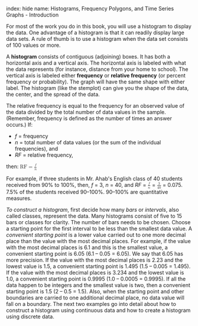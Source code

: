 index: hide
name: Histograms, Frequency Polygons, and Time Series Graphs - Introduction

For most of the work you do in this book, you will use a histogram to display the data. One advantage of a histogram is that it can readily display large data sets. A rule of thumb is to use a histogram when the data set consists of 100 values or more.

A  **histogram** consists of contiguous (adjoining) boxes. It has both a horizontal axis and a vertical axis. The horizontal axis is labeled with what the data represents (for instance, distance from your home to school). The vertical axis is labeled either  **frequency** or  **relative frequency** (or percent frequency or probability). The graph will have the same shape with either label. The histogram (like the stemplot) can give you the shape of the data, the center, and the spread of the data.

The relative frequency is equal to the frequency for an observed value of the data divided by the total number of data values in the sample. (Remember, frequency is defined as the number of times an answer occurs.) If:

  *  *f* = frequency
  *  *n* = total number of data values (or the sum of the individual frequencies), and
  *  *RF* = relative frequency,

then:
<math xmlns:bib="http://bibtexml.sf.net/" xmlns:q="http://cnx.rice.edu/qml/1.0" xmlns:md="http://cnx.rice.edu/mdml" xmlns:m="http://www.w3.org/1998/Math/MathML" xmlns:cnxorg="http://cnx.rice.edu/system-info" xmlns="http://cnx.rice.edu/cnxml"><semantics><mrow><mstyle fontsize="12pt"><mrow><mrow><mstyle fontstyle="italic"><mrow><mtext>RF</mtext></mrow></mstyle><mo stretchy="false">=</mo><mfrac><mstyle fontsize="8pt"><mrow><mi>f</mi></mrow></mstyle><mstyle fontsize="8pt"><mrow><mi>n</mi></mrow></mstyle></mfrac></mrow></mrow></mstyle><mrow/></mrow></semantics></math>

For example, if three students in Mr. Ahab's English class of 40 students received from 90% to 100%, then,  *f* = 3,  *n* = 40, and  *RF* = <math xmlns:bib="http://bibtexml.sf.net/" xmlns:q="http://cnx.rice.edu/qml/1.0" xmlns:md="http://cnx.rice.edu/mdml" xmlns:m="http://www.w3.org/1998/Math/MathML" xmlns:cnxorg="http://cnx.rice.edu/system-info" xmlns="http://cnx.rice.edu/cnxml"> <mrow><mfrac><mi>f</mi><mi>n</mi></mfrac></mrow></math> = <math xmlns:bib="http://bibtexml.sf.net/" xmlns:q="http://cnx.rice.edu/qml/1.0" xmlns:md="http://cnx.rice.edu/mdml" xmlns:m="http://www.w3.org/1998/Math/MathML" xmlns:cnxorg="http://cnx.rice.edu/system-info" xmlns="http://cnx.rice.edu/cnxml"><mrow><mfrac><mn>3</mn><mrow><mn>40</mn></mrow></mfrac></mrow></math> = 0.075. 7.5% of the students received 90–100%. 90–100% are quantitative measures.

 *To construct a histogram*, first decide how many  *bars* or  *intervals*, also called classes, represent the data. Many histograms consist of five to 15 bars or classes for clarity. The number of bars needs to be chosen. Choose a starting point for the first interval to be less than the smallest data value. A  *convenient starting point* is a lower value carried out to one more decimal place than the value with the most decimal places. For example, if the value with the most decimal places is 6.1 and this is the smallest value, a convenient starting point is 6.05 (6.1 – 0.05 = 6.05). We say that 6.05 has more precision. If the value with the most decimal places is 2.23 and the lowest value is 1.5, a convenient starting point is 1.495 (1.5 – 0.005 = 1.495). If the value with the most decimal places is 3.234 and the lowest value is 1.0, a convenient starting point is 0.9995 (1.0 – 0.0005 = 0.9995). If all the data happen to be integers and the smallest value is two, then a convenient starting point is 1.5 (2 – 0.5 = 1.5). Also, when the starting point and other boundaries are carried to one additional decimal place, no data value will fall on a boundary. The next two examples go into detail about how to construct a histogram using continuous data and how to create a histogram using discrete data.
